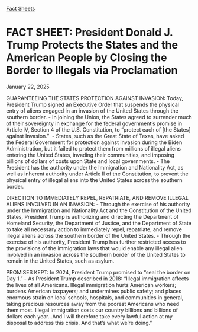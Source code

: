 [Fact Sheets](https://www.whitehouse.gov/fact-sheets/)

# 					FACT SHEET: President Donald J. Trump Protects the States and the American People by Closing the Border to Illegals via Proclamation				

January 22, 2025

GUARANTEEING THE STATES PROTECTION AGAINST INVASION: Today, President Trump signed an Executive Order that suspends the physical entry of aliens engaged in an invasion of the United States through the southern border.
    - In joining the Union, the States agreed to surrender much of their sovereignty in exchange for the federal government’s promise in Article IV, Section 4 of the U.S. Constitution, to “protect each of [the States] against Invasion.” 
    - States, such as the Great State of Texas, have asked the Federal Government for protection against invasion during the Biden Administration, but it failed to protect them from millions of illegal aliens entering the United States, invading their communities, and imposing billions of dollars of costs upon State and local governments.
    - The President has the authority under the Immigration and Nationality Act, as well as inherent authority under Article II of the Constitution, to prevent the physical entry of illegal aliens into the United States across the southern border.

DIRECTION TO IMMEDIATELY REPEL, REPATRIATE, AND REMOVE ILLEGAL ALIENS INVOLVED IN AN INVASION:
    - Through the exercise of his authority under the Immigration and Nationality Act and the Constitution of the United States, President Trump is authorizing and directing the Department of Homeland Security, the Department of Justice, and the Department of State to take all necessary action to immediately repel, repatriate, and remove illegal aliens across the southern border of the United States.
    - Through the exercise of his authority, President Trump has further restricted access to the provisions of the immigration laws that would enable any illegal alien involved in an invasion across the southern border of the United States to remain in the United States, such as asylum.

PROMISES KEPT: In 2024, President Trump promised to “seal the border on Day 1.”
    - As President Trump described in 2018: “Illegal immigration affects the lives of all Americans. Illegal immigration hurts American workers; burdens American taxpayers; and undermines public safety; and places enormous strain on local schools, hospitals, and communities in general, taking precious resources away from the poorest Americans who need them most. Illegal immigration costs our country billions and billions of dollars each year…And I will therefore take every lawful action at my disposal to address this crisis. And that’s what we’re doing.”

